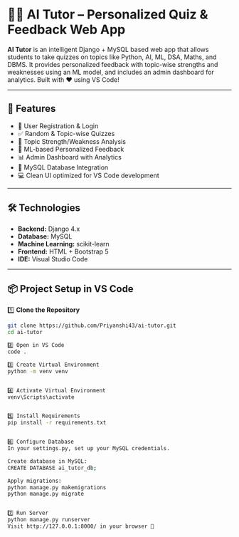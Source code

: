 # 🧑‍🏫 AI Tutor – Personalized Quiz & Feedback Web App

**AI Tutor** is an intelligent Django + MySQL based web app that allows students to take quizzes on topics like Python, AI, ML, DSA, Maths, and DBMS. It provides personalized feedback with topic-wise strengths and weaknesses using an ML model, and includes an admin dashboard for analytics. Built with ❤️ using VS Code!

---

## 🚀 Features

- 🔐 User Registration & Login
- ✅ Random & Topic-wise Quizzes
- 🧠 Topic Strength/Weakness Analysis
- 🤖 ML-based Personalized Feedback
- 📊 Admin Dashboard with Analytics
- 💾 MySQL Database Integration
- 💻 Clean UI optimized for VS Code development

---

## 🛠 Technologies

- **Backend:** Django 4.x
- **Database:** MySQL
- **Machine Learning:** scikit-learn
- **Frontend:** HTML + Bootstrap 5
- **IDE:** Visual Studio Code

---

## 📦 Project Setup in VS Code

1️⃣ **Clone the Repository**

```bash
git clone https://github.com/Priyanshi43/ai-tutor.git
cd ai-tutor

2️⃣ Open in VS Code
code .

3️⃣ Create Virtual Environment
python -m venv venv


4️⃣ Activate Virtual Environment
venv\Scripts\activate


5️⃣ Install Requirements
pip install -r requirements.txt


6️⃣ Configure Database
In your settings.py, set up your MySQL credentials.

Create database in MySQL:
CREATE DATABASE ai_tutor_db;

Apply migrations:
python manage.py makemigrations
python manage.py migrate


7️⃣ Run Server
python manage.py runserver
Visit http://127.0.0.1:8000/ in your browser 🎉